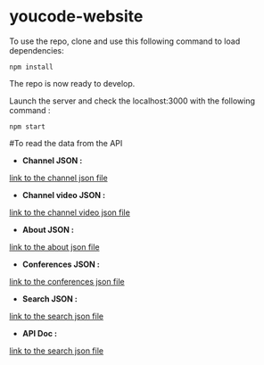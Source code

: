 # youcode-website

To use the repo, clone and use this following command to load dependencies:

```
npm install
```

The repo is now ready to develop.

Launch the server and check the localhost:3000 with the following command :

```
npm start
```

#To read the data from the API

- **Channel JSON :**

[link to the channel json file](app/channels/channels.ts)

- **Channel video JSON :**

[link to the channel video json file](app/channels/video.ts)

- **About JSON :**

[link to the about json file](app/about/about.ts)

- **Conferences JSON :**

[link to the conferences json file](app/conferences/conferences.ts)

- **Search JSON :**

[link to the search json file](app/home/search/search.ts)

- **API Doc :**

[link to the search json file](https://github.com/youcodeio/proxy)